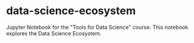 # data-science-ecosystem
Jupyter Notebook for the "Tools for Data Science" course. This notebook explores the Data Science Ecosystem.
